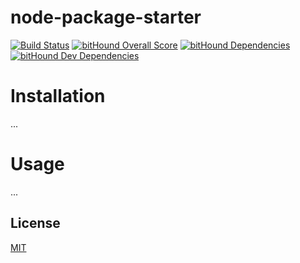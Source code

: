 node-package-starter
======

[![Build Status](https://travis-ci.org/eiurur/node-package-starter.svg?branch=master)](https://travis-ci.org/eiurur/node-package-starter)
[![bitHound Overall Score](https://www.bithound.io/github/eiurur/node-package-starter/badges/score.svg)](https://www.bithound.io/github/eiurur/node-package-starter)
[![bitHound Dependencies](https://www.bithound.io/github/eiurur/node-package-starter/badges/dependencies.svg)](https://www.bithound.io/github/eiurur/node-package-starter/master/dependencies/npm)
[![bitHound Dev Dependencies](https://www.bithound.io/github/eiurur/node-package-starter/badges/devDependencies.svg)](https://www.bithound.io/github/eiurur/node-package-starter/master/dependencies/npm)

# Installation

...

# Usage

...

## License

[MIT](https://github.com/eiurur/node-package-starter/raw/master/LICENSE)